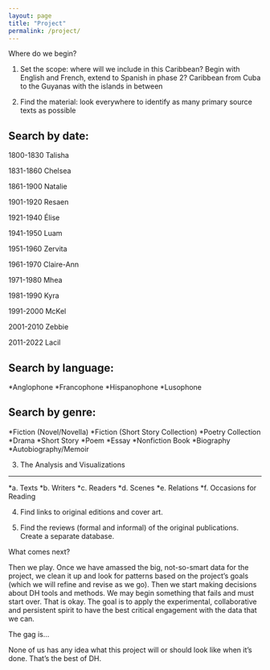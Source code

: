 ```yaml
---
layout: page
title: "Project"
permalink: /project/
---
```

Where do we begin?


1)	Set the scope: where will we include in this Caribbean? Begin with English and French, extend to Spanish in phase 2? Caribbean from Cuba to the Guyanas with the islands in between

2)	Find the material: look everywhere to identify as many primary source texts as possible


Search by date:
----------
1800-1830 Talisha

1831-1860 Chelsea

1861-1900 Natalie

1901-1920 Resaen

1921-1940 Élise

1941-1950 Luam

1951-1960 Zervita

1961-1970 Claire-Ann

1971-1980 Mhea

1981-1990 Kyra

1991-2000 McKel

2001-2010 Zebbie

2011-2022 Lacil


Search by language:
----------
*Anglophone
*Francophone
*Hispanophone
*Lusophone


Search by genre:
----------
*Fiction (Novel/Novella)
*Fiction (Short Story Collection)
*Poetry Collection
*Drama
*Short Story
*Poem
*Essay
*Nonfiction Book
*Biography
*Autobiography/Memoir


3)	The Analysis and Visualizations
----------
*a.	Texts
*b.	Writers
*c.	Readers
*d.	Scenes
*e.	Relations
*f. 	Occasions for Reading


4)	Find links to original editions and cover art.

5)	Find the reviews (formal and informal) of the original publications. Create a separate database.


What comes next?

Then we play. Once we have amassed the big, not-so-smart data for the project, we clean it up and look for patterns based on the project’s goals (which we will refine and revise as we go). Then we start making decisions about DH tools and methods. We may begin something that fails and must start over. That is okay. The goal is to apply the experimental, collaborative and persistent spirit to have the best critical engagement with the data that we can.


The gag is…

None of us has any idea what this project will or should look like when it’s done. That’s the best of DH.
